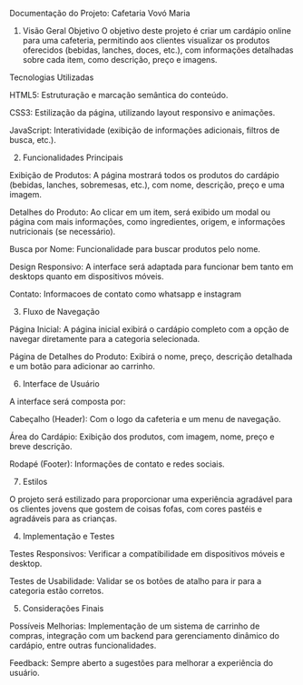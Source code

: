 Documentação do Projeto: Cafetaria Vovó Maria

1. Visão Geral
Objetivo
O objetivo deste projeto é criar um cardápio online para uma cafeteria, permitindo aos clientes visualizar os produtos oferecidos (bebidas, lanches, doces, etc.), com informações detalhadas sobre cada item, como descrição, preço e imagens.

Tecnologias Utilizadas

HTML5: Estruturação e marcação semântica do conteúdo.

CSS3: Estilização da página, utilizando layout responsivo e animações.

JavaScript: Interatividade (exibição de informações adicionais, filtros de busca, etc.).

2. Funcionalidades Principais

Exibição de Produtos: A página mostrará todos os produtos do cardápio (bebidas, lanches, sobremesas, etc.), com nome, descrição, preço e uma imagem.

Detalhes do Produto: Ao clicar em um item, será exibido um modal ou página com mais informações, como ingredientes, origem, e informações nutricionais (se necessário).

Busca por Nome: Funcionalidade para buscar produtos pelo nome.

Design Responsivo: A interface será adaptada para funcionar bem tanto em desktops quanto em dispositivos móveis.

Contato: Informacoes de contato como whatsapp e instagram

3. Fluxo de Navegação

Página Inicial: A página inicial exibirá o cardápio completo com a opção de navegar diretamente para a categoria selecionada.

Página de Detalhes do Produto: Exibirá o nome, preço, descrição detalhada e um botão para adicionar ao carrinho.

6. Interface de Usuário

A interface será composta por:

Cabeçalho (Header): Com o logo da cafeteria e um menu de navegação.

Área do Cardápio: Exibição dos produtos, com imagem, nome, preço e breve descrição.

Rodapé (Footer): Informações de contato e redes sociais.

7. Estilos

O projeto será estilizado para proporcionar uma experiência agradável para os clientes jovens que gostem de coisas fofas, com cores pastéis e agradáveis para as crianças.

4. Implementação e Testes

Testes Responsivos: Verificar a compatibilidade em dispositivos móveis e desktop.

Testes de Usabilidade: Validar se os botões de atalho para ir para a categoria estão corretos.

5. Considerações Finais

Possíveis Melhorias: Implementação de um sistema de carrinho de compras, integração com um backend para gerenciamento dinâmico do cardápio, entre outras funcionalidades.

Feedback: Sempre aberto a sugestões para melhorar a experiência do usuário.